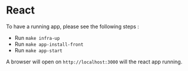 # React

To have a running app, please see the following steps : 
- Run `make infra-up`
- Run `make app-install-front`
- Run `make app-start`

A browser will open on `http://localhost:3000` will the react app running.